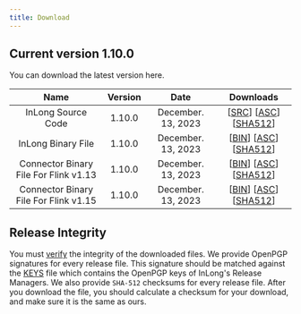 ```yaml
---
title: Download
---
```


## Current version 1.10.0
You can download the latest version here.

|                 Name                  | Version |        Date        |                                                                                                                                                                                                                                                                             Downloads                                                                                                                                                                                                                                                                             |
|:-------------------------------------:|:-------:|:------------------:|:-----------------------------------------------------------------------------------------------------------------------------------------------------------------------------------------------------------------------------------------------------------------------------------------------------------------------------------------------------------------------------------------------------------------------------------------------------------------------------------------------------------------------------------------------------------------:|
|          InLong Source Code           | 1.10.0  | December. 13, 2023 |                                                                                                                              [[SRC](https://downloads.apache.org/inlong/1.10.0/apache-inlong-1.10.0-src.tar.gz)]                [[ASC](https://downloads.apache.org/inlong/1.10.0/apache-inlong-1.10.0-src.tar.gz.asc)]                [[SHA512](https://downloads.apache.org/inlong/1.10.0/apache-inlong-1.10.0-src.tar.gz.sha512)]                                                                                                                              |
|          InLong Binary File           | 1.10.0  | December. 13, 2023 |                                                                                                                              [[BIN](https://downloads.apache.org/inlong/1.10.0/apache-inlong-1.10.0-bin.tar.gz)]                [[ASC](https://downloads.apache.org/inlong/1.10.0/apache-inlong-1.10.0-bin.tar.gz.asc)]                [[SHA512](https://downloads.apache.org/inlong/1.10.0/apache-inlong-1.10.0-bin.tar.gz.sha512)]                                                                                                                              |
| Connector Binary File For Flink v1.13 | 1.10.0  | December. 13, 2023 | [[BIN](https://repository.apache.org/content/groups/public/org/apache/inlong/inlong-distribution/1.10.0/inlong-distribution-1.10.0-sort-connectors-flink-v1.13.tar.gz)]                [[ASC](https://repository.apache.org/content/groups/public/org/apache/inlong/inlong-distribution/1.10.0/inlong-distribution-1.10.0-sort-connectors-flink-v1.13.tar.gz.asc)]                [[SHA512](https://repository.apache.org/content/groups/public/org/apache/inlong/inlong-distribution/1.10.0/inlong-distribution-1.10.0-sort-connectors-flink-v1.13.tar.gz.sha1)] |
| Connector Binary File For Flink v1.15 | 1.10.0  | December. 13, 2023 | [[BIN](https://repository.apache.org/content/groups/public/org/apache/inlong/inlong-distribution/1.10.0/inlong-distribution-1.10.0-sort-connectors-flink-v1.15.tar.gz)]                [[ASC](https://repository.apache.org/content/groups/public/org/apache/inlong/inlong-distribution/1.10.0/inlong-distribution-1.10.0-sort-connectors-flink-v1.15.tar.gz.asc)]                [[SHA512](https://repository.apache.org/content/groups/public/org/apache/inlong/inlong-distribution/1.10.0/inlong-distribution-1.10.0-sort-connectors-flink-v1.15.tar.gz.sha1)] |

## Release Integrity
You must [verify](https://www.apache.org/info/verification.html) the integrity of the downloaded files.
We provide OpenPGP signatures for every release file. This signature should be matched against the [KEYS](https://downloads.apache.org/inlong/KEYS) file which contains the OpenPGP keys of InLong's Release Managers.
We also provide <code>SHA-512</code> checksums for every release file. After you download the file, you should calculate a checksum for your download, and make sure it is the same as ours.